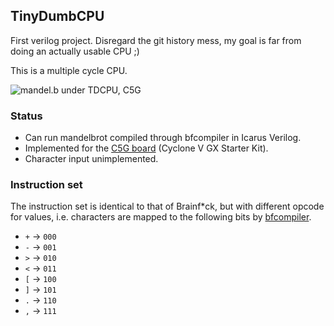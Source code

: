 ## TinyDumbCPU

First verilog project. Disregard the git history mess, my goal is far from doing an actually usable CPU ;)

This is a multiple cycle CPU.

![mandel.b under TDCPU, C5G](https://i.imgur.com/UnkMOtT.png)

### Status

- Can run mandelbrot compiled through bfcompiler in Icarus Verilog.
- Implemented for the [C5G board](http://c5g.terasic.com/) (Cyclone V GX Starter Kit).
- Character input unimplemented.

### Instruction set

The instruction set is identical to that of Brainf\*ck, but with different opcode for values, i.e. characters are mapped to the following bits by [bfcompiler](bfcompiler/main.cpp).

- `+` -> `000`
- `-` -> `001`
- `>` -> `010`
- `<` -> `011`
- `[` -> `100`
- `]` -> `101`
- `.` -> `110`
- `,` -> `111`
